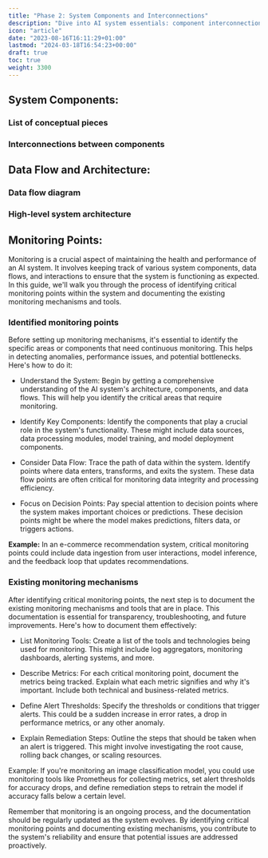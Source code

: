 ```yaml
---
title: "Phase 2: System Components and Interconnections"
description: "Dive into AI system essentials: component interconnections, data flow architecture, and the vital role of monitoring for optimal performance and health."
icon: "article"
date: "2023-08-16T16:11:29+01:00"
lastmod: "2024-03-18T16:54:23+00:00"
draft: true
toc: true
weight: 3300
---
```





## System Components:

### List of conceptual pieces
### Interconnections between components


## Data Flow and Architecture:

### Data flow diagram
### High-level system architecture



## Monitoring Points:

Monitoring is a crucial aspect of maintaining the health and performance of an AI system. It involves keeping track of various system components, data flows, and interactions to ensure that the system is functioning as expected. In this guide, we'll walk you through the process of identifying critical monitoring points within the system and documenting the existing monitoring mechanisms and tools.

### Identified monitoring points

Before setting up monitoring mechanisms, it's essential to identify the specific areas or components that need continuous monitoring. This helps in detecting anomalies, performance issues, and potential bottlenecks. Here's how to do it:

* Understand the System: Begin by getting a comprehensive understanding of the AI system's architecture, components, and data flows. This will help you identify the critical areas that require monitoring.

* Identify Key Components: Identify the components that play a crucial role in the system's functionality. These might include data sources, data processing modules, model training, and model deployment components.

* Consider Data Flow: Trace the path of data within the system. Identify points where data enters, transforms, and exits the system. These data flow points are often critical for monitoring data integrity and processing efficiency.

* Focus on Decision Points: Pay special attention to decision points where the system makes important choices or predictions. These decision points might be where the model makes predictions, filters data, or triggers actions.

**Example:** In an e-commerce recommendation system, critical monitoring points could include data ingestion from user interactions, model inference, and the feedback loop that updates recommendations.

### Existing monitoring mechanisms

After identifying critical monitoring points, the next step is to document the existing monitoring mechanisms and tools that are in place. This documentation is essential for transparency, troubleshooting, and future improvements. Here's how to document them effectively:

* List Monitoring Tools: Create a list of the tools and technologies being used for monitoring. This might include log aggregators, monitoring dashboards, alerting systems, and more.

* Describe Metrics: For each critical monitoring point, document the metrics being tracked. Explain what each metric signifies and why it's important. Include both technical and business-related metrics.

* Define Alert Thresholds: Specify the thresholds or conditions that trigger alerts. This could be a sudden increase in error rates, a drop in performance metrics, or any other anomaly.

* Explain Remediation Steps: Outline the steps that should be taken when an alert is triggered. This might involve investigating the root cause, rolling back changes, or scaling resources.

Example: If you're monitoring an image classification model, you could use monitoring tools like Prometheus for collecting metrics, set alert thresholds for accuracy drops, and define remediation steps to retrain the model if accuracy falls below a certain level.

Remember that monitoring is an ongoing process, and the documentation should be regularly updated as the system evolves. By identifying critical monitoring points and documenting existing mechanisms, you contribute to the system's reliability and ensure that potential issues are addressed proactively.